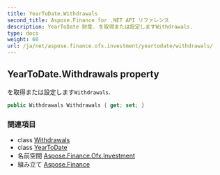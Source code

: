 ```yaml
---
title: YearToDate.Withdrawals
second_title: Aspose.Finance for .NET API リファレンス
description: YearToDate 財産. を取得または設定しますWithdrawals.
type: docs
weight: 60
url: /ja/net/aspose.finance.ofx.investment/yeartodate/withdrawals/
---
```

## YearToDate.Withdrawals property

を取得または設定します`Withdrawals`.

```csharp
public Withdrawals Withdrawals { get; set; }
```

### 関連項目

* class [Withdrawals](../../withdrawals/)
* class [YearToDate](../)
* 名前空間 [Aspose.Finance.Ofx.Investment](../../yeartodate/)
* 組み立て [Aspose.Finance](../../../)


